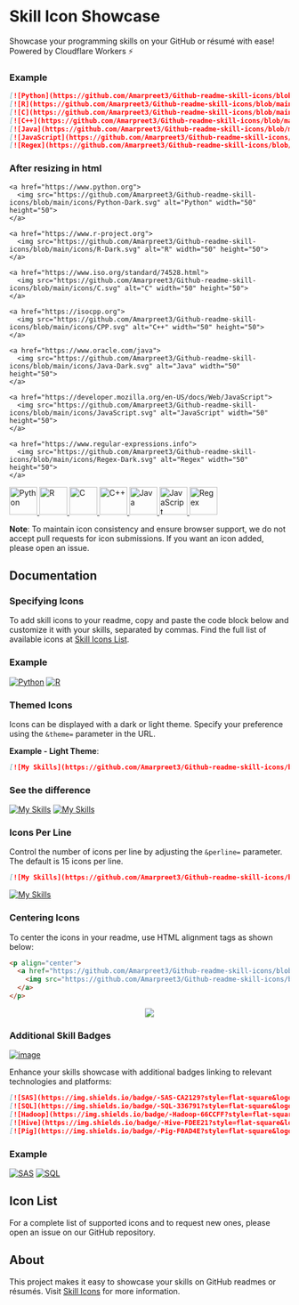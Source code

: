 # Skill Icon Showcase


Showcase your programming skills on your GitHub or résumé with ease! Powered by Cloudflare Workers ⚡

### Example
```markdown
[![Python](https://github.com/Amarpreet3/Github-readme-skill-icons/blob/main/icons/Python-Dark.svg)](https://www.python.org)
[![R](https://github.com/Amarpreet3/Github-readme-skill-icons/blob/main/icons/R-Dark.svg)](https://www.r-project.org)
[![C](https://github.com/Amarpreet3/Github-readme-skill-icons/blob/main/icons/C.svg)](https://www.iso.org/standard/74528.html)
[![C++](https://github.com/Amarpreet3/Github-readme-skill-icons/blob/main/icons/CPP.svg)](https://isocpp.org)
[![Java](https://github.com/Amarpreet3/Github-readme-skill-icons/blob/main/icons/Java-Dark.svg)](https://www.oracle.com/java)
[![JavaScript](https://github.com/Amarpreet3/Github-readme-skill-icons/blob/main/icons/JavaScript.svg)](https://developer.mozilla.org/en-US/docs/Web/JavaScript)
[![Regex](https://github.com/Amarpreet3/Github-readme-skill-icons/blob/main/icons/Regex-Dark.svg)](https://www.regular-expressions.info)

```
### After resizing in html

```
<a href="https://www.python.org">
  <img src="https://github.com/Amarpreet3/Github-readme-skill-icons/blob/main/icons/Python-Dark.svg" alt="Python" width="50" height="50">
</a>

<a href="https://www.r-project.org">
  <img src="https://github.com/Amarpreet3/Github-readme-skill-icons/blob/main/icons/R-Dark.svg" alt="R" width="50" height="50">
</a>

<a href="https://www.iso.org/standard/74528.html">
  <img src="https://github.com/Amarpreet3/Github-readme-skill-icons/blob/main/icons/C.svg" alt="C" width="50" height="50">
</a>

<a href="https://isocpp.org">
  <img src="https://github.com/Amarpreet3/Github-readme-skill-icons/blob/main/icons/CPP.svg" alt="C++" width="50" height="50">
</a>

<a href="https://www.oracle.com/java">
  <img src="https://github.com/Amarpreet3/Github-readme-skill-icons/blob/main/icons/Java-Dark.svg" alt="Java" width="50" height="50">
</a>

<a href="https://developer.mozilla.org/en-US/docs/Web/JavaScript">
  <img src="https://github.com/Amarpreet3/Github-readme-skill-icons/blob/main/icons/JavaScript.svg" alt="JavaScript" width="50" height="50">
</a>

<a href="https://www.regular-expressions.info">
  <img src="https://github.com/Amarpreet3/Github-readme-skill-icons/blob/main/icons/Regex-Dark.svg" alt="Regex" width="50" height="50">
</a>

```
<a href="https://www.python.org">
  <img src="https://github.com/Amarpreet3/Github-readme-skill-icons/blob/main/icons/Python-Dark.svg" alt="Python" width="50" height="50">
</a>

<a href="https://www.r-project.org">
  <img src="https://github.com/Amarpreet3/Github-readme-skill-icons/blob/main/icons/R-Dark.svg" alt="R" width="50" height="50">
</a>

<a href="https://www.iso.org/standard/74528.html">
  <img src="https://github.com/Amarpreet3/Github-readme-skill-icons/blob/main/icons/C.svg" alt="C" width="50" height="50">
</a>

<a href="https://isocpp.org">
  <img src="https://github.com/Amarpreet3/Github-readme-skill-icons/blob/main/icons/CPP.svg" alt="C++" width="50" height="50">
</a>

<a href="https://www.oracle.com/java">
  <img src="https://github.com/Amarpreet3/Github-readme-skill-icons/blob/main/icons/Java-Dark.svg" alt="Java" width="50" height="50">
</a>

<a href="https://developer.mozilla.org/en-US/docs/Web/JavaScript">
  <img src="https://github.com/Amarpreet3/Github-readme-skill-icons/blob/main/icons/JavaScript.svg" alt="JavaScript" width="50" height="50">
</a>

<a href="https://www.regular-expressions.info">
  <img src="https://github.com/Amarpreet3/Github-readme-skill-icons/blob/main/icons/Regex-Dark.svg" alt="Regex" width="50" height="50">
</a>





**Note**: To maintain icon consistency and ensure browser support, we do not accept pull requests for icon submissions. If you want an icon added, please open an issue.

## Documentation

### Specifying Icons
To add skill icons to your readme, copy and paste the code block below and customize it with your skills, separated by commas. Find the full list of available icons at [Skill Icons List](https://github.com/Amarpreet3/Github-readme-skill-icons/tree/main/icons).

### Example

[![Python](https://github.com/Amarpreet3/Github-readme-skill-icons/blob/main/icons/Python-Dark.svg)](https://www.python.org)
[![R](https://github.com/Amarpreet3/Github-readme-skill-icons/blob/main/icons/R-Dark.svg)](https://www.r-project.org)

### Themed Icons
Icons can be displayed with a dark or light theme. Specify your preference using the `&theme=` parameter in the URL.

**Example - Light Theme**:
```markdown
[![My Skills](https://github.com/Amarpreet3/Github-readme-skill-icons/blob/main/icons/Java-Light.svg)](https://github.com/Amarpreet3/Github-readme-skill-icons/blob/main/icons/Java-Dark.svg)

```
### See the difference
[![My Skills](https://github.com/Amarpreet3/Github-readme-skill-icons/blob/main/icons/Java-Dark.svg)](https://github.com/Amarpreet3/Github-readme-skill-icons/blob/main/icons/Java-Dark.svg)
[![My Skills](https://github.com/Amarpreet3/Github-readme-skill-icons/blob/main/icons/Java-Light.svg)](https://github.com/Amarpreet3/Github-readme-skill-icons/blob/main/icons/Java-Dark.svg)

### Icons Per Line
Control the number of icons per line by adjusting the `&perline=` parameter. The default is 15 icons per line.

```markdown
[![My Skills](https://github.com/Amarpreet3/Github-readme-skill-icons/blob/main/icons/Java-Dark.svg)](https://github.com/Amarpreet3/Github-readme-skill-icons/blob/main/icons/Java-Dark.svg)
```
[![My Skills](https://github.com/Amarpreet3/Github-readme-skill-icons/blob/main/icons/Java-Dark.svg)](https://github.com/Amarpreet3/Github-readme-skill-icons/blob/main/icons/Java-Dark.svg)


### Centering Icons
To center the icons in your readme, use HTML alignment tags as shown below:

```html
<p align="center">
  <a href="https://github.com/Amarpreet3/Github-readme-skill-icons/blob/main/icons/Java-Dark.svg">
    <img src="https://github.com/Amarpreet3/Github-readme-skill-icons/blob/main/icons/Java-Dark.svg" />
  </a>
</p>
```
<p align="center">
  <a href="https://github.com/Amarpreet3/Github-readme-skill-icons/blob/main/icons/Java-Dark.svg">
    <img src="https://github.com/Amarpreet3/Github-readme-skill-icons/blob/main/icons/Java-Dark.svg" />
  </a>
</p>

### Additional Skill Badges

[![image](https://github.com/Amarpreet3/Github-readme-skill-icons/assets/96805692/cd390bcd-0b84-48ae-8609-8563742e5863)](https://shields.io/)

Enhance your skills showcase with additional badges linking to relevant technologies and platforms:

```markdown
[![SAS](https://img.shields.io/badge/-SAS-CA2129?style=flat-square&logo=SAS&logoColor=white)](https://www.sas.com)
[![SQL](https://img.shields.io/badge/-SQL-336791?style=flat-square&logo=postgresql&logoColor=white)](https://www.postgresql.org)
[![Hadoop](https://img.shields.io/badge/-Hadoop-66CCFF?style=flat-square&logo=ApacheHadoop&logoColor=white)](https://hadoop.apache.org)
[![Hive](https://img.shields.io/badge/-Hive-FDEE21?style=flat-square&logo=ApacheHive&logoColor=black)](https://hive.apache.org)
[![Pig](https://img.shields.io/badge/-Pig-F0AD4E?style=flat-square&logo=ApachePig&logoColor=white)](https://pig.apache.org)
```
### Example 

[![SAS](https://img.shields.io/badge/-SAS-CA2129?style=flat-square&logo=SAS&logoColor=white)](https://www.sas.com)
[![SQL](https://img.shields.io/badge/-SQL-336791?style=flat-square&logo=postgresql&logoColor=white)](https://www.postgresql.org)
## Icon List
For a complete list of supported icons and to request new ones, please open an issue on our GitHub repository.

## About
This project makes it easy to showcase your skills on GitHub readmes or résumés. Visit [Skill Icons]([https://skillicons.dev](https://github.com/Amarpreet3/Github-readme-skill-icons/tree/main)) for more information.

